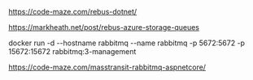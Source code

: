 https://code-maze.com/rebus-dotnet/

https://markheath.net/post/rebus-azure-storage-queues

docker run -d --hostname rabbitmq --name rabbitmq -p 5672:5672 -p 15672:15672 rabbitmq:3-management

https://code-maze.com/masstransit-rabbitmq-aspnetcore/